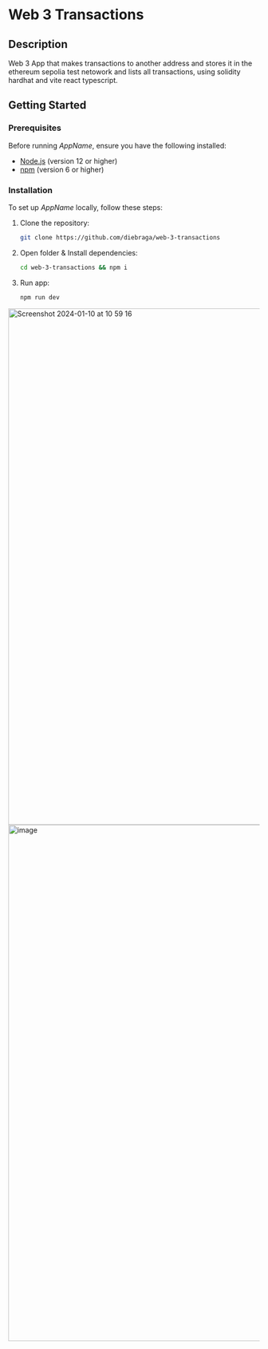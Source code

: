 # Web 3 Transactions

## Description

Web 3 App that makes transactions to another address and stores it in the ethereum sepolia test 
netowork and lists all transactions, using solidity hardhat and vite react typescript.

## Getting Started

### Prerequisites

Before running _AppName_, ensure you have the following installed:
- [Node.js](https://nodejs.org/) (version 12 or higher)
- [npm](https://www.npmjs.com/) (version 6 or higher)

### Installation

To set up _AppName_ locally, follow these steps:

1. Clone the repository:

   ```bash
   git clone https://github.com/diebraga/web-3-transactions

2. Open folder & Install dependencies:

   ```bash
   cd web-3-transactions && npm i

3. Run app:

   ```bash
   npm run dev

<img width="1035" alt="Screenshot 2024-01-10 at 10 59 16" src="https://github.com/diebraga/web-3-transactions/assets/52054459/012e6140-04f8-4202-b902-0a9ebdcbfda0">

<img width="1035" alt="image" src="https://github.com/diebraga/web-3-transactions/assets/52054459/08df4d11-c79f-4748-8e8e-ca6de51bd848">
